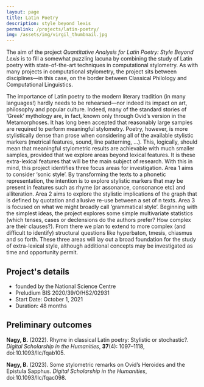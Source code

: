 ```yaml
---
layout: page
title: Latin Poetry
description: style beyond lexis
permalink: /projects/latin-poetry/
img: /assets/img/virgil_thumbnail.jpg
---
```


The aim of the project _Quantitative Analysis for Latin Poetry: Style Beyond Lexis_ is to fill a somewhat puzzling lacuna by combining the study of Latin poetry with state-of-the-art techniques in computational stylometry. As with many projects in computational stylometry, the project sits between disciplines—in this case, on the border between Classical Philology and Computational Linguistics.

The importance of Latin poetry to the modern literary tradition (in many languages!) hardly needs to be rehearsed—nor indeed its impact on art, philosophy and popular culture. Indeed, many of the standard stories of ‘Greek’ mythology are, in fact, known only through Ovid’s version in the Metamorphoses. It has long been accepted that reasonably large samples are required to perform meaningful stylometry. Poetry, however, is more stylistically dense than prose when considering all of the available stylistic markers (metrical features, sound, line patterning, ...). This, logically, should mean that meaningful stylometric results are achievable with much smaller samples, provided that we explore areas beyond lexical features. It is these extra-lexical features that will be the main subject of research. With this in mind, this project identifies three focus areas for investigation. Area 1 aims to consider ‘sonic style’. By transforming the texts to a phonetic representation, the intention is to explore stylistic markers that may be present in features such as rhyme (or assonance, consonance etc) and alliteration. Area 2 aims to explore the stylistic implications of the graph that is defined by quotation and allusive re-use between a set of n texts. Area 3 is focused on what we might broadly call ‘grammatical style’. Beginning with the simplest ideas, the project explores some simple multivariate statistics (which tenses, cases or declensions do the authors prefer? How complex are their clauses?). From there we plan to extend to more complex (and difficult to identify) structural questions like hyperbaton, tmesis, chiasmus and so forth. These three areas will lay out a broad foundation for the study of extra-lexical style, although additional concepts may be investigated as time and opportunity permit.


## Project's details

* founded by the National Science Centre
* Preludium BIS 2020/39/O/HS2/02931
* Start Date: October 1, 2021
* Duration: 48 months


## Preliminary outcomes

**Nagy, B.** (2022). Rhyme in classical Latin poetry: Stylistic or stochastic?. _Digital Scholarship in the Humanities_, **37**(4): 1097–1118, doi:10.1093/llc/fqab105.

**Nagy, B.** (2023). Some stylometric remarks on Ovid’s Heroides and the Epistula Sapphus. _Digital Scholarship in the Humanities_, doi:10.1093/llc/fqac098.


